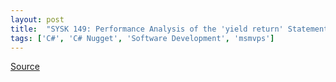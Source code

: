 ```yaml
---
layout: post
title:  "SYSK 149: Performance Analysis of the 'yield return' Statement"
tags: ['C#', 'C# Nugget', 'Software Development', 'msmvps']
---
```

[Source](http://blogs.msmvps.com/peterritchie/2006/07/05/sysk-149-performance-analysis-of-the-yield-return-statement/ "Permalink to SYSK 149: Performance Analysis of the ‘yield return’ Statement")





